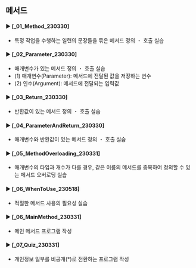 ## 메서드
#### ► [_01_Method_230330]
- 특정 작업을 수행하는 일련의 문장들을 묶은 메서드 정의 ・ 호출 실습
#### ► [_02_Parameter_230330]
- 매개변수가 있는 메서드 정의 ・ 호출 실습
- (1) 매개변수(Parameter): 메서드에 전달된 값을 저장하는 변수
- (2) 인수(Argument): 메서드에 전달되는 입력값
#### ► [_03_Return_230330]
- 반환값이 있는 메서드 정의 ・ 호출 실습
#### ► [_04_ParameterAndReturn_230330]
- 매개변수와 반환값이 있는 메서드 정의 ・ 호출 실습
#### ► [_05_MethodOverloading_230331]
- 매개변수의 타입과 개수가 다를 경우, 같은 이름의 메서드를 중복하여 정의할 수 있는 메서드 오버로딩 실습
#### ► [_06_WhenToUse_230518]
- 적절한 메서드 사용의 필요성 실습
#### ► [_06_MainMethod_230331]
- 메인 메서드 프로그램 작성
#### ► [_07_Quiz_230331]
- 개인정보 일부를 비공개(*)로 전환하는 프로그램 작성
